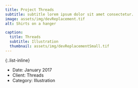 ```yaml
---
title: Project Threads
subtitle: subtitle lorem ipsum dolor sit amet consectetur.
image: assets/img/devReplacement.tif
alt: Shirts on a hanger

caption:
  title: Threads
  subtitle: Illustration
  thumbnail: assets/img/devReplacementSmall.tif
---
```



{:.list-inline}
- Date: January 2017
- Client: Threads
- Category: Illustration

